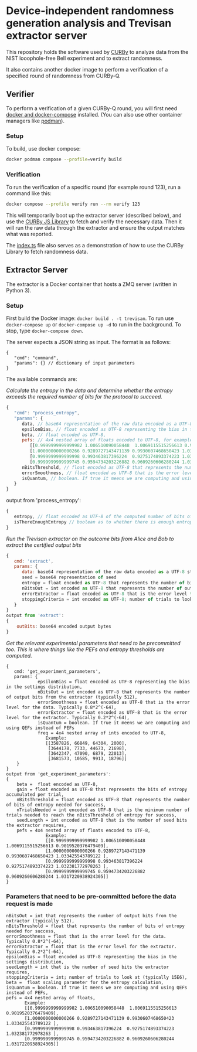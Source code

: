 # Device-independent randomness generation analysis and Trevisan extractor server

This repository holds the software used by [CURBy](https://random.colorado.edu)
to analyze data from the NIST looophole-free Bell experiment and to extract randomness.

It also contains another docker image to perform a verification of a specified round
of randomness from CURBy-Q.

## Verifier

To perform a verification of a given CURBy-Q round, you will first need [docker and docker-compose](https://www.docker.com/) installed. (You can also use other container managers like [podman](https://podman.io/)).

### Setup

To build, use docker compose:

```sh
docker podman compose --profile=verify build
```

### Verification

To run the verification of a specific round (for example round 123), run
a command like this:

```sh
docker compose --profile verify run --rm verify 123
```

This will temporarily boot up the extractor server (described below),
and use the [CURBy JS Library](https://github.com/buff-beacon-project/curby-js-client)
to fetch and verify the necessary data. Then it will run the raw data
through the extractor and ensure the output matches what was reported.

The [index.ts](./verifier/index.ts) file also serves as a demonstration of
how to use the CURBy Library to fetch randomness data.

## Extractor Server

The extractor is a Docker container that hosts a ZMQ server (written in Python 3).

### Setup

First build the Docker image: `docker build . -t trevisan`. To run use `docker-compose up` or `docker-compose up -d` to run in the background. To stop, type `docker-compose down`.

The server expects a JSON string as input. The format is as follows:

```jsonc
{
   "cmd": "command",
   "params": {} // dictionary of input parameters
}
```

The available commands are:

*Calculate the entropy in the data and determine whether the entropy exceeds the required number of bits for the protocol to succeed.*

```js
{
   "cmd": "process_entropy",
   "params": {
      data, // base64 representation of the raw data encoded as a UTF-8 string,
      epsilonBias, // float encoded as UTF-8 representing the bias in the settings distribution,
      beta, // float encoded as UTF-8,
      pefs: // 4x4 nested array of floats encoded to UTF-8, for example...
         [[0.9999999999999982 1.006510090058448  1.0069115515256613 0.9019520376479409],
         [1.0000000000000266 0.9289727143471139 0.9930607468650423 1.033425543789122 ],
         [0.9999999999999998 0.993463817396224  0.9275174893374223 1.032381772978263 ],
         [0.9999999999999745 0.9594734203226882 0.9609260606280244 1.0317220938924305]],
      nBitsThreshold, // float encoded as UTF-8 that represents the number of bits of entropy needed for success
      errorSmoothness, // float encoded as UTF-8 that is the error level for the data. Typically 0.8*2^(-64)
      isQuantum, // boolean. If true it meens we are computing and using QEFs instead of PEFs
   }
}
```

output from 'process_entropy':

```js
{
   entropy, // float encoded as UTF-8 of the computed number of bits of entropy present in the data
   isThereEnoughEntropy // boolean as to whether there is enough entropy to run the extractor
}
```

*Run the Trevisan extractor on the outcome bits from Alice and Bob to extract the certified output bits*

```js
{
   cmd: 'extract',
   params: {
      data: base64 representation of the raw data encoded as a UTF-8 string,
      seed = base64 representation of seed
      entropy = float encoded as UTF-8 that represents the number of bits of entropy in the inputs to the extractor,
      nBitsOut = int encoded as UTF-8 that represents the number of output bits from the extractor (typically 512),
      errorExtractor = float encoded as UTF-8 that is the error level for the extractor. Typically 0.2*2^(-64),
      stoppingCriteria = int encoded as UTF-8; number of trials to look at
   }
}
output from 'extract':
{
    outBits: base64 encoded output bytes
}
```


*Get the relevant experimental parameters that need to be precommitted too. This is where things like the PEFs and entropy thresholds are computed.*

```
{
   cmd: 'get_experiment_parameters',
   params: {
            epsilonBias = float encoded as UTF-8 representing the bias in the settings distribution,
            nBitsOut = int encoded as UTF-8 that represents the number of output bits from the extractor (typically 512),
            errorSmoothness = float encoded as UTF-8 that is the error level for the data. Typically 0.8*2^(-64),
            errorExtractor = float encoded as UTF-8 that is the error level for the extractor. Typically 0.2*2^(-64),
            isQuantum = boolean. If true it meens we are computing and using QEFs instead of PEFs
            freq = 4x4 nested array of ints encoded to UTF-8,
               Example:
               [[3587826, 66849, 64304, 2000],
                [3644178, 7733, 44673, 21698],
                [3642347, 47090, 6879, 22013],
                [3681573, 10585, 9913, 18796]]
    }
}
output from 'get_experiment_parameters':
{
    beta =  float encoded as UTF-8,
    gain = float encoded as UTF-8 that represents the bits of entropy accumulated per trial,
    nBitsThreshold = float encoded as UTF-8 that represents the number of bits of entropy needed for success,
    nTrialsNeeded = int encoded as UTF-8 that is the minimum number of trials needed to reach the nBitsThreshold of entropy for success,
    seedLength = int encoded as UTF-8 that is the number of seed bits the extractor requires,
    pefs = 4x4 nested array of floats encoded to UTF-8,
               Example:
               [[0.9999999999999982 1.006510090058448  1.0069115515256613 0.9019520376479409],
               [1.0000000000000266 0.9289727143471139 0.9930607468650423 1.033425543789122 ],
               [0.9999999999999998 0.993463817396224  0.9275174893374223 1.032381772978263 ],
               [0.9999999999999745 0.9594734203226882 0.9609260606280244 1.0317220938924305]]
}
```

### Parameters that need to be pre-committed before the data request is made

```
nBitsOut = int that represents the number of output bits from the extractor (typically 512),
nBitsThreshold = float that represents the number of bits of entropy needed for success,
errorSmoothness = float that is the error level for the data. Typically 0.8*2^(-64),
errorExtractor = float that is the error level for the extractor. Typically 0.2*2^(-64),
epsilonBias = float encoded as UTF-8 representing the bias in the settings distribution,
seedLength = int that is the number of seed bits the extractor requires,
stoppingCriteria = int; number of trials to look at (typically 15E6),
beta =  float scaling parameter for the entropy calculation,
isQuantum = boolean. If true it meens we are computing and using QEFs instead of PEFs,
pefs = 4x4 nested array of floats,
       Example:
       [[0.9999999999999982 1.006510090058448  1.0069115515256613 0.9019520376479409],
       [1.0000000000000266 0.9289727143471139 0.9930607468650423 1.033425543789122 ],
       [0.9999999999999998 0.993463817396224  0.9275174893374223 1.032381772978263 ],
       [0.9999999999999745 0.9594734203226882 0.9609260606280244 1.0317220938924305]]
```

